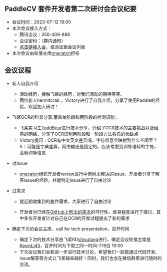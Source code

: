 ## PaddleCV 套件开发者第二次研讨会会议纪要

* 会议时间：2023-07-12 19:00
* 本次会议接入方式：
  * 腾讯会议：350-408-888
  * 会议密码：（群内通知）
  * [点击链接入会](https://meeting.tencent.com/dm/join-by-code)，或添加至会议列表
* 本次会议由轮值主席[onecatcn](https://github.com/onecatcn)担任

## 会议议程

* 新人自我介绍
  * 活动经历，接触飞桨的经历，对我们活动的期待等等。
  * 两位新人hermitcrab ，Victory进行了自我介绍，分享了使用Paddle的经验，欢迎加入研讨！
  
* 飞桨OCR的科普分享,覆盖单阶段和两阶段的检测识别：
  * 飞桨实习生[ToddBear](https://github.com/ToddBear)进行技术分享，介绍了OCR技术的主要挑战以及经典的网络、分享了OCR识别两阶段和一阶段方法各自的优缺点
  * Victory提问：OCR有中文英文差异吗，字符信息会映射到什么空间里？
    A：可能是字典差异，网络输出是固定的，应该考虑到训练语料的字符，高频词等信息
  
* 过Issue
  * [onecatcn](https://github.com/onecatcn)组织开发者review进行中但尚未解决的issue，开发者分享了解答issue的经验，并就特定issue进行了自由讨论
  
* 过需求 
  * 就近期收集到的套件需求，大家进行了自由讨论
  
  * 开发者对已经在[GitHub上列出的需求](https://github.com/PaddlePaddle/PaddleOCR/issues/10334)的可行性，难易程度进行了探讨，其中多位开发者针对自己在OCR的开发过程提出了新的需求
  
* 确定下次的会议主席、call for tech presentation、召开时间
  * 确定下次的技术分享由飞桨RD[shiyutang](https://github.com/shiyutang)进行，确定会议轮值主席是[KevinLi43](https://github.com/KevinLi43)，召开时间为下周三同一时间-7.19日 19:00
  * 下次会议我们会和进一步进行技术讨论，希望我们一起能通过代码开发、issue解答等方式让飞桨越来越好！同时，我们也会在微信群里进行随时的交流。